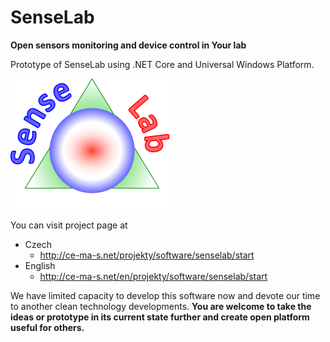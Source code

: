 # SenseLab

**Open sensors monitoring and device control in Your lab**

Prototype of SenseLab using .NET Core and Universal Windows Platform.

![SenseLab logo](SenseLab.png)

You can visit project page at
  - Czech
    - http://ce-ma-s.net/projekty/software/senselab/start
  - English
    - http://ce-ma-s.net/en/projekty/software/senselab/start
    
We have limited capacity to develop this software now and devote our time to another clean technology developments.
**You are welcome to take the ideas or prototype in its current state further and create open platform useful for others.**
